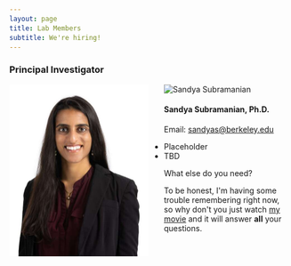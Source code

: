 ```yaml
---
layout: page
title: Lab Members
subtitle: We're hiring!
---
```


### Principal Investigator

<img src="/assets/img/SSubramanian_crop.jpg" style="float: left; margin-right: 2em;" width="250"/>

<img src="/assets/img/SSubramanian_crop.jpg"
srcset="/assets/img/SSubramanian_crop.jpg 500w, /assets/img/crepe.jpg 100w"
sizes="33vw"
alt="Sandya Subramanian">

#### Sandya Subramanian, Ph.D.

Email: <a href="mailto:sandyas@berkeley.edu">sandyas@berkeley.edu</a>

  - Placeholder
  - TBD

What else do you need?

To be honest, I'm having some trouble remembering right now, so why don't you just watch [my movie](https://en.wikipedia.org/wiki/The_Princess_Bride_%28film%29) and it will answer **all** your questions.

